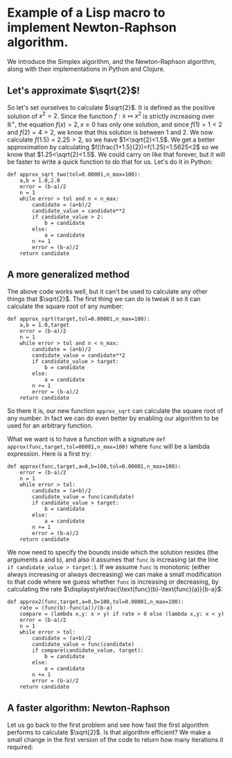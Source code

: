 <script src='https://cdn.mathjax.org/mathjax/latest/MathJax.js?config=TeX-AMS-MML_HTMLorMML'></script>

Example of a Lisp macro to implement Newton-Raphson algorithm.
======

We introduce the Simplex algorithm, and the Newton-Raphson algorithm,
along with their implementations in Python and Clojure.

Let's approximate $\sqrt{2}$!
---------

So let's set ourselves to calculate $\sqrt{2}$. It is defined as the
positive solution of $x^2=2$. Since the function $f:x\mapsto x^2$ is
strictly increasing over $\mathbb{R}^+$, the equation $f(x)=2,x\geq 0$
has only one solution, and since $f(1)=1<2$ and $f(2)=4>2$, we know
that this solution is between $1$ and $2$. We now calculate
$f(1.5)=2.25>2$, so we have $1<\sqrt{2}<1.5$. We get a better
approximation by calculating $f(\frac{1+1.5}{2})=f(1.25)=1.5625<2$ so
we know that $1.25<\sqrt{2}<1.5$. We could carry on like that forever,
but it will be faster to write a quick function to do that for us.
Let's do it in Python:


    def approx_sqrt_two(tol=0.00001,n_max=100):
        a,b = 1.0,2.0
        error = (b-a)/2
        n = 1
        while error > tol and n < n_max:
            candidate = (a+b)/2
            candidate_value = candidate**2
            if candidate_value > 2:
                b = candidate
            else:
                a = candidate
            n += 1
            error = (b-a)/2
        return candidate

A more generalized method
-----

The above code works well, but it can't be used to calculate any other
things that $\sqrt{2}$. The first thing we can do is tweak it so it
can calculate the square root of any number:

    def approx_sqrt(target,tol=0.00001,n_max=100):
        a,b = 1.0,target
        error = (b-a)/2
        n = 1
        while error > tol and n < n_max:
            candidate = (a+b)/2
            candidate_value = candidate**2
            if candidate_value > target:
                b = candidate
            else:
                a = candidate
            n += 1
            error = (b-a)/2
        return candidate

So there it is, our new function `approx_sqrt` can calculate the
square root of any number. In fact we can do even better by enabling
our algorithm to be used for an arbitrary function.

What we want is to have a function with a signature `def
approx(func,target,tol=00001,n_max=100)` where `func` will be a lambda
expression. Here is a first try:

    def approx(func,target,a=0,b=100,tol=0.00001,n_max=100):
        error = (b-a)/2
        n = 1
        while error > tol:
            candidate = (a+b)/2
            candidate_value = func(candidate)
            if candidate_value > target:
                b = candidate
            else:
                a = candidate
            n += 1
            error = (b-a)/2
        return candidate


We now need to specify the bounds inside which the solution resides
(the arguments `a` and `b`), and also it assumes that `func` is
increasing (at the line `if candidate_value > target:`). If we assume
`func` is monotonic (either always increasing or always decreasing) we
can make a small modification to that code where we guess whether
`func` is increasing or decreasing, by calculating the rate
$\displaystyle\frac{\text{func}(b)-\text{func}(a)}{b-a}$:

    def approx2(func,target,a=0,b=100,tol=0.00001,n_max=100):
        rate = (func(b)-func(a))/(b-a)
        compare = (lambda x,y: x > y) if rate > 0 else (lambda x,y: x < y)
        error = (b-a)/2
        n = 1
        while error > tol:
            candidate = (a+b)/2
            candidate_value = func(candidate)
            if compare(candidate_value, target):
                b = candidate
            else:
                a = candidate
            n += 1
            error = (b-a)/2
        return candidate


A faster algorithm: Newton-Raphson
---

Let us go back to the first problem and see how fast the first
algorithm performs to calculate $\sqrt{2}$. Is that algorithm
efficient? We make a small change in the first version of the code to
return how many iterations it required:


